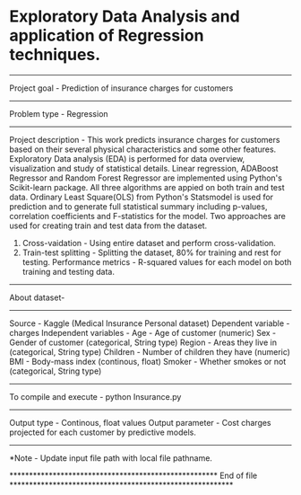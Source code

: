 # Exploratory Data Analysis and application of Regression techniques.
***************************************************************************
Project goal - Prediction of insurance charges for customers
****************************************************************************
Problem type - Regression
****************************************************************************
Project description -
This work predicts insurance charges for customers based on their several physical characteristics and some other features.
Exploratory Data analysis (EDA) is performed for data overview, visualization and study of statistical details.
Linear regression, ADABoost Regressor and Random Forest Regressor are implemented using Python's Scikit-learn package. 
All three algorithms are appied on both train and test data.
Ordinary Least Square(OLS) from Python's Statsmodel is used for prediction and to generate full statistical summary
including p-values, correlation coefficients and F-statistics for the model.
Two approaches are used for creating train and test data from the dataset.
1. Cross-vaidation - Using entire dataset and perform cross-validation.
2. Train-test splitting - Splitting the dataset, 80% for training and rest for testing.
Performance metrics - R-squared values for each model on both training and testing data.
****************************************************************************************
About dataset-
****************************************************************************************
Source - Kaggle (Medical Insurance Personal dataset)
Dependent variable - charges 
Independent variables -
Age - Age of customer (numeric)
Sex - Gender of customer (categorical, String type)
Region - Areas they live in (categorical, String type)
Children - Number of children they have (numeric)
BMI - Body-mass index (continous, float)
Smoker - Whether smokes or not (categorical, String type)
****************************************************************************************
To compile and execute - 
python Insurance.py
****************************************************************************************
Output type - Continous, float values
Output parameter - Cost charges projected for each customer by predictive models.
*****************************************************************************************
*Note - Update input file path with local file pathname.


***************************************************** End of file *********************************************************



